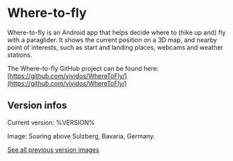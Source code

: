 # Where-to-fly

Where-to-fly is an Android app that helps decide where to (hike up and) fly
with a paraglider. It shows the current position on a 3D map, and nearby
point of interests, such as start and landing places, webcams and weather
stations.

The Where-to-fly GitHub project can be found here:
[https://github.com/vividos/WhereToFly/](https://github.com/vividos/WhereToFly/)

## Version infos

Current version: %VERSION%

Image: Soaring above Sulzberg, Bavaria, Germany.

[See all previous version images](https://github.com/vividos/WhereToFly/blob/main/PreviousVersionImages.md)
